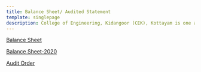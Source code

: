 ```yaml
---
title: Balance Sheet/ Audited Statement
template: singlepage
description: College of Engineering, Kidangoor (CEK), Kottayam is one among the premier institutions in the state. The college is governed by the Co-operative Academy of Professional Education established by the Government of Kerala. The admissions are based on the rank obtained by the students in the State Entrance examinations and functioning of the college is according to the rules and regulations formulated by the Government of Kerala.
---
```


[Balance Sheet](/docs/budget/budget.pdf)

[Balance Sheet-2020](/docs/budget/Audit_Stm_2019-20.pdf)

[Audit Order](/docs/budget/auditorder.pdf)

